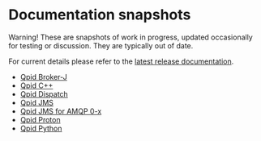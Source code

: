 # Documentation snapshots

Warning! These are snapshots of work in progress, updated occasionally for testing or discussion. They are typically out of date.

For current details please refer to the [latest release documentation]({{site_url}}/documentation.html).

 - [Qpid Broker-J]({{site_url}}/releases/qpid-broker-j-master/index.html)
 - [Qpid C++]({{site_url}}/releases/qpid-cpp-master/index.html)
 - [Qpid Dispatch]({{site_url}}/releases/qpid-dispatch-master/index.html)
 - [Qpid JMS]({{site_url}}/releases/qpid-jms-master/index.html)
 - [Qpid JMS for AMQP 0-x]({{site_url}}/releases/qpid-jms-amqp-0-x-master/index.html)
 - [Qpid Proton]({{site_url}}/releases/qpid-proton-master/index.html)
 - [Qpid Python]({{site_url}}/releases/qpid-python-master/index.html)
